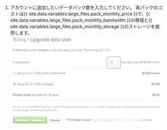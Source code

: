 1. アカウントに追加したいデータパック数を入力してください。 各パックのコストは{{ site.data.variables.large_files.pack_monthly_price }}で、{{ site.data.variables.large_files.pack_monthly_bandwidth }}の帯域と{{ site.data.variables.large_files.pack_monthly_storage }}のストレージを提供します。 ![データパックの追加購入ボタン](/assets/images/help/billing/data-pack-quantity-selector.png)
